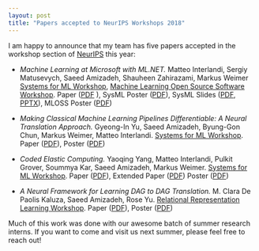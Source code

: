 ```yaml
---
layout: post
title: "Papers accepted to NeurIPS Workshops 2018"
---
```


I am happy to announce that my team has five papers accepted in the workshop section of [NeurIPS] this year:

  * *Machine Learning at Microsoft with ML.NET.* Matteo Interlandi, Sergiy Matusevych, Saeed Amizadeh, Shauheen Zahirazami, Markus Weimer [Systems for ML Workshop][learningsys], [Machine Learning Open Source Software Workshop][mloss].
    Paper ([PDF]({{site.url}}/files/pub/2018/2018-NeurIPS-MLNET.pdf) ), 
    SysML Poster ([PDF]({{site.url}}/files/pub/2018/2018-NeurIPS-MLNET-MLSYS-Poster.pdf)), 
    SysML Slides ([PDF]({{site.url}}/files/pub/2018/2018-NeurIPS-MLNET-MLSYS-Slides.pdf), [PPTX]({{site.url}}/files/pub/2018/2018-NeurIPS-MLNET-MLSYS-Slides.pptx)), 
    MLOSS Poster ([PDF]({{site.url}}/files/pub/2018/2018-NeurIPS-MLNET-MLOSS-Poster.pdf))
  * *Making Classical Machine Learning Pipelines Differentiable: A Neural Translation Approach.* Gyeong-In Yu, Saeed Amizadeh, Byung-Gon Chun, Markus Weimer, Matteo Interlandi. [Systems for ML Workshop][learningsys].
  Paper ([PDF]({{site.url}}/files/pub/2018/2018-NeurIPS-NeuralTrees.pdf)), 
  Poster ([PDF]({{site.url}}/files/pub/2018/2018-NeurIPS-NeuralTreesPoster.pdf))

  * *Coded Elastic Computing.* Yaoqing Yang, Matteo Interlandi, Pulkit Grover, Soummya Kar, Saeed Amizadeh, Markus Weimer. [Systems for ML Workshop][learningsys].
  Paper ([PDF]({{site.url}}/files/pub/2018/2018-NeurIPS-CodedComputing.pdf)), Extended Paper ([PDF]({{site.url}}/files/pub/2018/2018-NeurIPS-CodedComputing.pdf))
  Poster ([PDF]({{site.url}}/files/pub/2018/2018-NeurIPS-CodedComputingPoster.pdf))
  
  * *A Neural Framework for Learning DAG to DAG Translation.* M. Clara De Paolis Kaluza, Saeed Amizadeh, Rose Yu.  [Relational Representation Learning Workshop][relearn].
  Paper ([PDF]({{site.url}}/files/pub/2018/2018-NeurIPS-DAGLearning.pdf)), 
  Poster ([PDF]({{site.url}}/files/pub/2018/2018-NeurIPS-DAGLearningPoster.pdf))

Much of this work was done with our awesome batch of summer research interns. If you want to come and visit us next summer, please feel free to reach out!

[NeurIPS]: https://neurips.cc
[learningsys]: http://learningsys.org/nips18/
[mloss]: https://2018.mloss.org/
[relearn]: https://r2learning.github.io/
